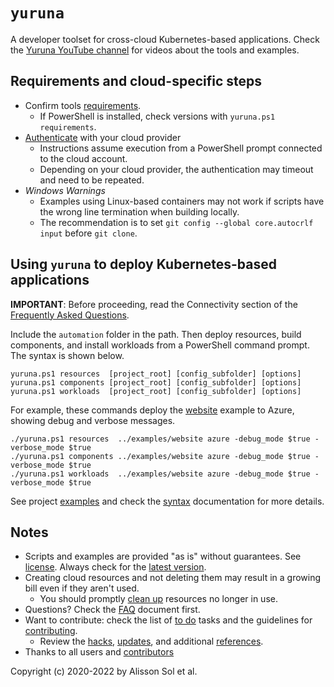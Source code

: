 # `yuruna`

A developer toolset for cross-cloud Kubernetes-based applications. Check the [Yuruna YouTube channel](https://www.youtube.com/channel/UCl36lZ2MwZ0f6_QAUOmGNDw) for videos about the tools and examples.

## Requirements and cloud-specific steps

- Confirm tools [requirements](docs/requirements.md).
  - If PowerShell is installed, check versions with `yuruna.ps1 requirements`.
- [Authenticate](docs/authenticate.md) with your cloud provider
  - Instructions assume execution from a PowerShell prompt connected to the cloud account.
  - Depending on your cloud provider, the authentication may timeout and need to be repeated.
- *Windows Warnings*
  - Examples using Linux-based containers may not work if scripts have the wrong line termination when building locally.
  - The recommendation is to set `git config --global core.autocrlf input` before `git clone`.

## Using `yuruna` to deploy Kubernetes-based applications

**IMPORTANT**: Before proceeding, read the Connectivity section of the [Frequently Asked Questions](docs/faq.md).

Include the `automation` folder in the path. Then deploy resources, build components, and install workloads from a PowerShell command prompt. The syntax is shown below.

```shell
yuruna.ps1 resources  [project_root] [config_subfolder] [options]
yuruna.ps1 components [project_root] [config_subfolder] [options]
yuruna.ps1 workloads  [project_root] [config_subfolder] [options]
```

For example, these commands deploy the [website](examples/website/README.md) example to Azure, showing debug and verbose messages.

```shell
./yuruna.ps1 resources  ../examples/website azure -debug_mode $true -verbose_mode $true
./yuruna.ps1 components ../examples/website azure -debug_mode $true -verbose_mode $true
./yuruna.ps1 workloads  ../examples/website azure -debug_mode $true -verbose_mode $true
```

See project [examples](examples/README.md) and check the [syntax](docs/syntax.md) documentation for more details.

## Notes

- Scripts and examples are provided "as is" without guarantees. See [license](LICENSE.md). Always check for the [latest version](https://bit.ly/asol-yrn).
- Creating cloud resources and not deleting them may result in a growing bill even if they aren't used.
  - You should promptly [clean up](docs/cleanup.md) resources no longer in use.
- Questions? Check the [FAQ](docs/faq.md) document first.
- Want to contribute: check the list of [to do](docs/todo.md) tasks and the guidelines for [contributing](docs/contributing.md).
  - Review the [hacks](docs/hacks.md), [updates](docs/updates.md), and additional [references](docs/references.md).
- Thanks to all users and [contributors](docs/contributors.md)

Copyright (c) 2020-2022 by Alisson Sol et al.
